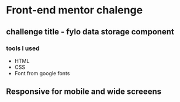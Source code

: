 # Front-end mentor chalenge
## challenge title - fylo data storage component
### tools I used
* HTML
* CSS
* Font from google fonts

## Responsive for mobile and wide screeens